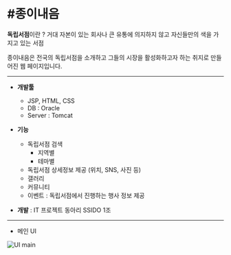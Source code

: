 #종이내음
===

**독립서점**이란 ?
거대 자본이 있는 회사나 큰 유통에 의지하지 않고 자신들만의 색을 가지고 있는 서점

종이내음은 전국의 독립서점을 소개하고 그들의 시장을 활성화하고자 하는 취지로 만들어진 웹 페이지입니다.

---

- **개발툴**
  - JSP, HTML, CSS
  - DB : Oracle
  - Server : Tomcat


- **기능**
  - 독립서점 검색
    - 지역별
    - 테마별
  - 독립서점 상세정보 제공 (위치, SNS, 사진 등)
  - 갤러리
  - 커뮤니티
  - 이벤트 : 독립서점에서 진행하는 행사 정보 제공


- **개발** : IT 프로젝트 동아리 SSIDO 1조

---

- 메인 UI

![UI main](https://user-images.githubusercontent.com/43690969/63477552-90959d80-c4c0-11e9-8f5a-fb2aeadedf16.jpg)
